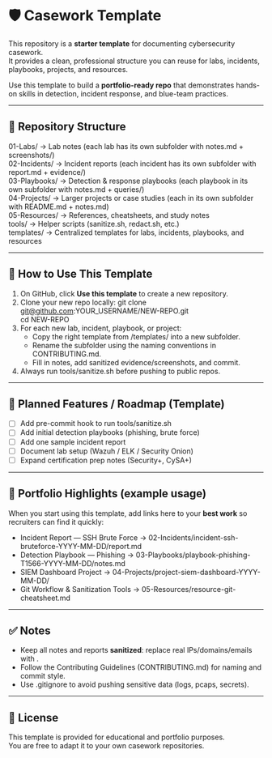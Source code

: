 # 🛡️ Casework Template

This repository is a **starter template** for documenting cybersecurity casework.  
It provides a clean, professional structure you can reuse for labs, incidents, playbooks, projects, and resources.

Use this template to build a **portfolio-ready repo** that demonstrates hands-on skills in detection, incident response, and blue-team practices.

---

## 📂 Repository Structure

01-Labs/        → Lab notes (each lab has its own subfolder with notes.md + screenshots/)  
02-Incidents/   → Incident reports (each incident has its own subfolder with report.md + evidence/)  
03-Playbooks/   → Detection & response playbooks (each playbook in its own subfolder with notes.md + queries/)  
04-Projects/    → Larger projects or case studies (each in its own subfolder with README.md + notes.md)  
05-Resources/   → References, cheatsheets, and study notes  
tools/          → Helper scripts (sanitize.sh, redact.sh, etc.)  
templates/      → Centralized templates for labs, incidents, playbooks, and resources  

---

## 🚀 How to Use This Template

1. On GitHub, click **Use this template** to create a new repository.  
2. Clone your new repo locally:
   git clone git@github.com:YOUR_USERNAME/NEW-REPO.git  
   cd NEW-REPO
3. For each new lab, incident, playbook, or project:  
   - Copy the right template from /templates/ into a new subfolder.  
   - Rename the subfolder using the naming conventions in CONTRIBUTING.md.  
   - Fill in notes, add sanitized evidence/screenshots, and commit.  
4. Always run tools/sanitize.sh before pushing to public repos.  

---

## 🔮 Planned Features / Roadmap (Template)

- [ ] Add pre-commit hook to run tools/sanitize.sh  
- [ ] Add initial detection playbooks (phishing, brute force)  
- [ ] Add one sample incident report  
- [ ] Document lab setup (Wazuh / ELK / Security Onion)  
- [ ] Expand certification prep notes (Security+, CySA+)  

---

## 🌟 Portfolio Highlights (example usage)

When you start using this template, add links here to your **best work** so recruiters can find it quickly:

- Incident Report — SSH Brute Force → 02-Incidents/incident-ssh-bruteforce-YYYY-MM-DD/report.md  
- Detection Playbook — Phishing → 03-Playbooks/playbook-phishing-T1566-YYYY-MM-DD/notes.md  
- SIEM Dashboard Project → 04-Projects/project-siem-dashboard-YYYY-MM-DD/  
- Git Workflow & Sanitization Tools → 05-Resources/resource-git-cheatsheet.md  

---

## ✅ Notes

- Keep all notes and reports **sanitized**: replace real IPs/domains/emails with <placeholders>.  
- Follow the Contributing Guidelines (CONTRIBUTING.md) for naming and commit style.  
- Use .gitignore to avoid pushing sensitive data (logs, pcaps, secrets).  

---

## 📜 License

This template is provided for educational and portfolio purposes.  
You are free to adapt it to your own casework repositories.
